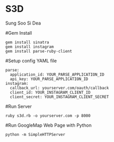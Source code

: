 # S3D
Sung Soo Si Dea

#Gem Install

    gem install sinatra
    gem install instagram
    gem install parse-ruby-client
#Setup config YAML file

    parse:
      application_id: YOUR_PARSE_APPLICATION_ID
      api_key: YOUR_PARSE_APPLICATION_ID
    instagram:
      callback_url: yourserver.com/oauth/callback
      client_id: YOUR_INSTAGRAM_CLIENT_ID
      client_secret: YOUR_INSTAGRAM_CLIENT_SECRET
#Run Server

    ruby s3d.rb -o yourserver.com -p 8000

#Run GoogleMap Web Page with Python

    python -m SimpleHTTPServer
